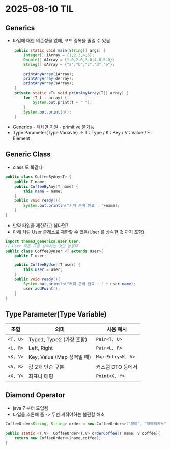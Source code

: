 # 2025-08-10 TIL

## Generics
- 타입에 대한 의존성을 없애, 코드 중복을 줄일 수 있음
```java
    public static void main(String[] args) {
        Integer[] iArray = {1,2,3,4,5};
        Double[] dArray = {1.0,2.0,3.0,4.0,5.0};
        String[] sArray = {"a","b","c","d","e"};

        printAnyArray(iArray);
        printAnyArray(dArray);
        printAnyArray(sArray);
    }
    private static <T> void printAnyArray(T[] array) {
        for (T t : array) {
            System.out.print(t + " ");
        }
        System.out.println();
    }
```
- Generics - 객체만 지원 - primitive 불가능
- Type Parameter(Type Variavle) -> T : Type / K : Key / V : Value / E : Element

## Generic Class
- class 도 똑같다
```java
public class CoffeeByAny<T> {
    public T name;
    public CoffeeByAny(T name) {
        this.name = name;
    }
    public void ready(){
        System.out.println("커피 준비 완료 : "+name);
    }
}
```
- 만약 타입을 제한하고 싶다면?
- 아해 처럼 User 클래스로 제한할 수 있음(User 를 상속한 것 까지 포함)
```java
import theme3_generics.user.User;
// User 혹은 그를 상속하는 것만 받겠다
public class CoffeeByUser <T extends User>{
    public T user;

    public CoffeeByUser(T user) {
        this.user = user;
    }
    public void ready(){
        System.out.println("커피 준비 완료 : " + user.name);
        user.addPoint();
    }
}
```
## Type Parameter(Type Variable)
| 조합 | 의미 | 사용 예시 |
|------|------|----------|
| `<T, U>` | Type1, Type2 (가장 흔함) | `Pair<T, U>` |
| `<L, R>` | Left, Right | `Pair<L, R>` |
| `<K, V>` | Key, Value (Map 성격일 때) | `Map.Entry<K, V>` |
| `<A, B>` | 값 2개 단순 구분 | 커스텀 DTO 등에서 |
| `<X, Y>` | 좌표나 매핑 | `Point<X, Y>` |

## Diamond Operator
- java 7 부터 도입됨
- 타입을 추론해 줌 -> 두번 써줘야하는 불편함 해소
```java
CoffeeOrder<String, String> order = new CoffeeOrder<>("영희", "아메리카노");

public static <T,V>  CoffeeOrder<T,V> orderCoffee(T name, V coffee){
    return new CoffeeOrder<>(name,coffee);
}
```
